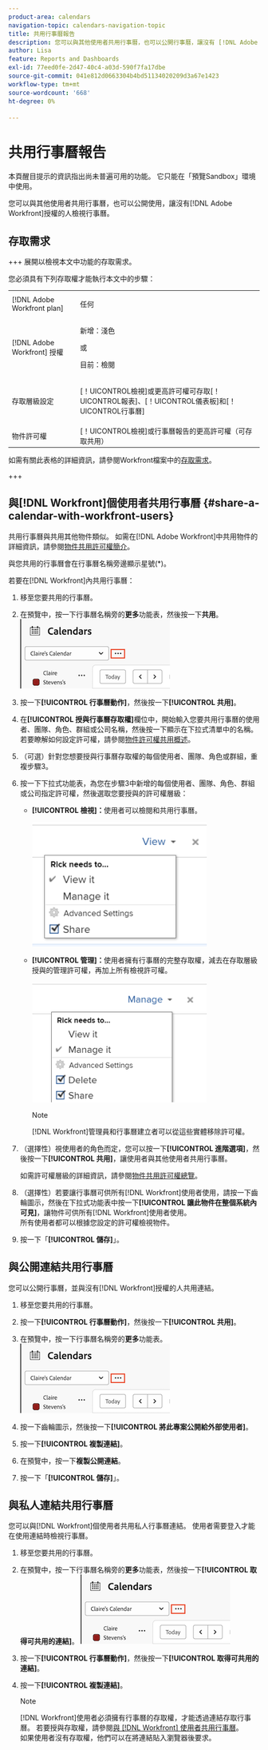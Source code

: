 ```yaml
---
product-area: calendars
navigation-topic: calendars-navigation-topic
title: 共用行事曆報告
description: 您可以與其他使用者共用行事曆，也可以公開行事曆，讓沒有 [!DNL Adobe Workfront] 授權的人檢視行事曆。
author: Lisa
feature: Reports and Dashboards
exl-id: 77eed0fe-2d47-40c4-a03d-590f7fa17dbe
source-git-commit: 041e812d0663304b4bd51134020209d3a67e1423
workflow-type: tm+mt
source-wordcount: '668'
ht-degree: 0%

---
```


# 共用行事曆報告

<span class="preview">本頁醒目提示的資訊指出尚未普遍可用的功能。 它只能在「預覽Sandbox」環境中使用。</span>

您可以與其他使用者共用行事曆，也可以公開使用，讓沒有[!DNL Adobe Workfront]授權的人檢視行事曆。

## 存取需求

+++ 展開以檢視本文中功能的存取需求。

您必須具有下列存取權才能執行本文中的步驟：

<table style="table-layout:auto"> 
 <col> 
 </col> 
 <col> 
 </col> 
 <tbody> 
  <tr> 
   <td role="rowheader">[!DNL Adobe Workfront plan]</td> 
   <td> <p>任何</p> </td> 
  </tr> 
  <tr> 
   <td role="rowheader">[!DNL Adobe Workfront] 授權</td> 
   <td><p>新增：淺色</p>
       <p>或</p>
       <p>目前：檢閱</p></td> 
  </tr> 
  <tr> 
   <td role="rowheader">存取層級設定</td> 
   <td> <p>[！UICONTROL檢視]或更高許可權可存取[！UICONTROL報表]、[！UICONTROL儀表板]和[！UICONTROL行事曆]</p></td> 
  </tr> 
  <tr> 
   <td role="rowheader">物件許可權</td> 
   <td>[！UICONTROL檢視]或行事曆報告的更高許可權（可存取共用）</td> 
  </tr> 
 </tbody> 
</table>

如需有關此表格的詳細資訊，請參閱Workfront檔案中的[存取需求](/help/quicksilver/administration-and-setup/add-users/access-levels-and-object-permissions/access-level-requirements-in-documentation.md)。

+++

## 與[!DNL Workfront]個使用者共用行事曆 {#share-a-calendar-with-workfront-users}

共用行事曆與共用其他物件類似。 如需在[!DNL Adobe Workfront]中共用物件的詳細資訊，請參閱[物件共用許可權簡介](../../../workfront-basics/grant-and-request-access-to-objects/sharing-permissions-on-objects-overview.md)。

與您共用的行事曆會在行事曆名稱旁邊顯示星號(&#42;)。

若要在[!DNL Workfront]內共用行事曆：

1. 移至您要共用的行事曆。
1. <span class="preview">在預覽中，按一下行事曆名稱旁的&#x200B;**更多**&#x200B;功能表，然後按一下&#x200B;**共用**。
   ![行事曆更多功能表](assets/more-menu-calendar.png)</span>
1. 按一下&#x200B;**[!UICONTROL 行事曆動作]**，然後按一下&#x200B;**[!UICONTROL 共用]**。

1. 在&#x200B;**[!UICONTROL 授與行事曆存取權]**&#x200B;欄位中，開始輸入您要共用行事曆的使用者、團隊、角色、群組或公司名稱，然後按一下顯示在下拉式清單中的名稱。\
   若要瞭解如何設定許可權，請參閱[物件許可權共用概述](../../../workfront-basics/grant-and-request-access-to-objects/sharing-permissions-on-objects-overview.md)。

1. （可選）針對您想要授與行事曆存取權的每個使用者、團隊、角色或群組，重複步驟3。
1. 按一下下拉式功能表，為您在步驟3中新增的每個使用者、團隊、角色、群組或公司指定許可權，然後選取您要授與的許可權層級：

   * **[!UICONTROL 檢視]：**&#x200B;使用者可以檢閱和共用行事曆。

     ![共用行事曆以檢視存取權](assets/calendar-share-view-permissions-350x249.png)
     <!--![Share calendar with view access](assets/view-calendar.png)-->

   * **[!UICONTROL 管理]：**&#x200B;使用者擁有行事曆的完整存取權，減去在存取層級授與的管理許可權，再加上所有檢視許可權。

     ![使用管理存取權共用行事曆](assets/calendar-share-manage-permissions-350x241.png)
     <!--![Share calendar with manage access](assets/manage-calendar.png)-->

     >[!NOTE]
     >
     >[!DNL Workfront]管理員和行事曆建立者可以從這些實體移除許可權。

1. （選擇性）視使用者的角色而定，您可以按一下&#x200B;**[!UICONTROL 進階選項]**，然後按一下&#x200B;**[!UICONTROL 共用]**&#x200B;，讓使用者與其他使用者共用行事曆。

   如需許可權層級的詳細資訊，請參閱[物件共用許可權總覽](../../../workfront-basics/grant-and-request-access-to-objects/sharing-permissions-on-objects-overview.md)。

1. （選擇性）若要讓行事曆可供所有[!DNL Workfront]使用者使用，請按一下齒輪圖示，然後在下拉式功能表中按一下&#x200B;**[!UICONTROL 讓此物件在整個系統內可見]**，讓物件可供所有[!DNL Workfront]使用者使用。\
   所有使用者都可以根據您設定的許可權檢視物件。

1. 按一下「**[!UICONTROL 儲存]**」。

## 與公開連結共用行事曆

您可以公開行事曆，並與沒有[!DNL Workfront]授權的人共用連結。

1. 移至您要共用的行事曆。
1. 按一下&#x200B;**[!UICONTROL 行事曆動作]**，然後按一下&#x200B;**[!UICONTROL 共用]**。
1. <span class="preview">在預覽中，按一下行事曆名稱旁的&#x200B;**更多**功能表。
   ![行事曆更多功能表](assets/more-menu-calendar.png)</span>

1. 按一下齒輪圖示，然後按一下&#x200B;**[!UICONTROL 將此專案公開給外部使用者]**。
1. 按一下&#x200B;**[!UICONTROL 複製連結]**。
1. <span class="preview">在預覽中，按一下&#x200B;**複製公開連結**。</span>
1. 按一下「**[!UICONTROL 儲存]**」。

## 與私人連結共用行事曆

您可以與[!DNL Workfront]個使用者共用私人行事曆連結。 使用者需要登入才能在使用連結時檢視行事曆。

1. 移至您要共用的行事曆。
1. <span class="preview">在預覽中，按一下行事曆名稱旁的&#x200B;**更多**&#x200B;功能表，然後按一下&#x200B;**[!UICONTROL 取得可共用的連結]**。
   ![行事曆更多功能表](assets/more-menu-calendar.png)</span>
1. 按一下&#x200B;**[!UICONTROL 行事曆動作]**，然後按一下&#x200B;**[!UICONTROL 取得可共用的連結]**。
1. 按一下&#x200B;**[!UICONTROL 複製連結]**。

   >[!NOTE]
   >
   >[!DNL Workfront]使用者必須擁有行事曆的存取權，才能透過連結存取行事曆。 若要授與存取權，請參閱[與 [!DNL Workfront] 使用者共用行事曆](#share-a-calendar-with-workfront-users)。\
   >如果使用者沒有存取權，他們可以在將連結貼入瀏覽器後要求。
